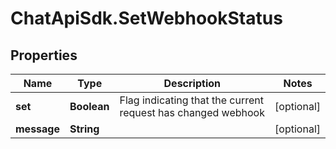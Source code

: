 # ChatApiSdk.SetWebhookStatus

## Properties

Name | Type | Description | Notes
------------ | ------------- | ------------- | -------------
**set** | **Boolean** | Flag indicating that the current request has changed webhook | [optional] 
**message** | **String** |  | [optional] 


